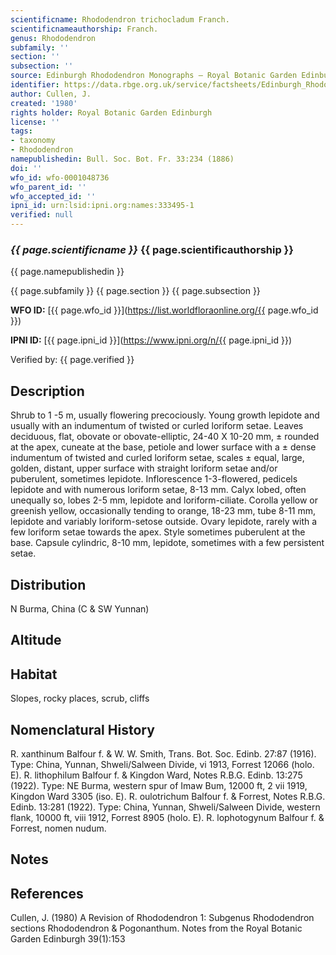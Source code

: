 ```yaml
---
scientificname: Rhododendron trichocladum Franch.
scientificnameauthorship: Franch.
genus: Rhododendron
subfamily: ''
section: ''
subsection: ''
source: Edinburgh Rhododendron Monographs – Royal Botanic Garden Edinburgh
identifier: https://data.rbge.org.uk/service/factsheets/Edinburgh_Rhododendron_Monographs.xhtml
author: Cullen, J.
created: '1980'
rights holder: Royal Botanic Garden Edinburgh
license: ''
tags:
- taxonomy
- Rhododendron
namepublishedin: Bull. Soc. Bot. Fr. 33:234 (1886)
doi: ''
wfo_id: wfo-0001048736
wfo_parent_id: ''
wfo_accepted_id: ''
ipni_id: urn:lsid:ipni.org:names:333495-1
verified: null
---
```

### _{{ page.scientificname }}_ {{ page.scientificauthorship }}
 {{ page.namepublishedin }}

{{ page.subfamily }} {{ page.section }} {{ page.subsection }}

**WFO ID:** [{{ page.wfo_id }}](https://list.worldfloraonline.org/{{ page.wfo_id }})

**IPNI ID:** [{{ page.ipni_id }}](https://www.ipni.org/n/{{ page.ipni_id }})

Verified by: {{ page.verified }}



## Description
Shrub to 1 -5 m, usually flowering precociously. Young growth lepidote and usually with an indumentum of twisted or curled loriform setae. Leaves deciduous, flat, obovate or obovate-elliptic, 24-40 X 10-20 mm, ± rounded at the apex, cuneate at the base, petiole and lower surface with a ± dense indumentum of twisted and curled loriform setae, scales ± equal, large, golden, distant, upper surface with straight loriform setae and/or puberulent, sometimes lepidote. Inflorescence 1-3-flowered, pedicels lepidote and with numerous loriform setae, 8-13 mm. Calyx lobed, often unequally so, lobes 2-5 mm, lepidote and loriform-ciliate. Corolla yellow or greenish yellow, occasionally tending to orange, 18-23 mm, tube 8-11 mm, lepidote and variably loriform-setose outside. Ovary lepidote, rarely with a few loriform setae towards the apex. Style sometimes puberulent at the base. Capsule cylindric, 8-10 mm, lepidote, sometimes with a few persistent setae.

## Distribution
N Burma, China (C & SW Yunnan)

## Altitude


## Habitat
Slopes, rocky places, scrub, cliffs

## Nomenclatural History
R. xanthinum Balfour f. & W. W. Smith, Trans. Bot. Soc. Edinb. 27:87 (1916). Type: China, Yunnan, Shweli/Salween Divide, vi 1913, Forrest 12066 (holo. E). R. lithophilum Balfour f. & Kingdon Ward, Notes R.B.G. Edinb. 13:275 (1922). Type: NE Burma, western spur of Imaw Bum, 12000 ft, 2 vii 1919, Kingdon Ward 3305 (iso. E). R. oulotrichum Balfour f. & Forrest, Notes R.B.G. Edinb. 13:281 (1922). Type: China, Yunnan, Shweli/Salween Divide, western flank, 10000 ft, viii 1912, Forrest 8905 (holo. E). R. lophotogynum Balfour f. & Forrest, nomen nudum.
                       
## Notes


## References

Cullen, J. (1980) A Revision of Rhododendron 1: Subgenus Rhododendron sections Rhododendron & Pogonanthum. Notes from the Royal Botanic Garden Edinburgh 39(1):153
